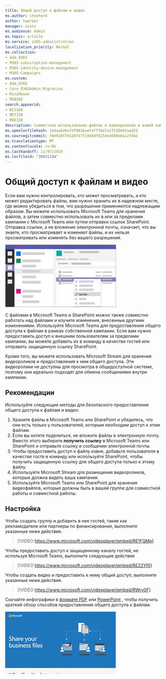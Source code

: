```yaml
---
title: Общий доступ к файлам и видео
ms.author: stevhord
author: twerner
manager: scotv
ms.audience: Admin
ms.topic: article
ms.service: o365-administration
localization_priority: Normal
ms.collection:
- Adm_O365
- M365-subscription-management
- M365-identity-device-management
- M365-Campaigns
ms.custom:
- Adm_O365
- Core_O365Admin_Migration
- MiniMaven
- MSB365
search.appverid:
- BCS160
- MET150
- MOE150
description: Совместное использование файлов и видеороликов в вашей кампании с помощью Microsoft Teams и SharePoint.
ms.openlocfilehash: 14daa826e7df961baefaf7f6e7a17530842aad25
ms.sourcegitcommit: 70e920f76526f47fc849df615de4569e0ac2f4be
ms.translationtype: MT
ms.contentlocale: ru-RU
ms.lasthandoff: 11/07/2019
ms.locfileid: "38031194"
---
```

# <a name="share-files-and-videos"></a>Общий доступ к файлам и видео

Если вам нужно контролировать, кто может просматривать, и кто может редактировать файлы, вам нужно хранить их в надежном месте, где можно убедиться в том, что разрешения применяются надлежащим образом. Вы можете использовать Microsoft Teams для хранения файлов, а затем совместно использовать их в или за пределами кампании с Microsoft Teams или путем отправки ссылок SharePoint. Отправка ссылки, а не вложения электронной почты, означает, что вы знаете, кто просматривает и изменяет файлы, и их нельзя просматривать или изменять без вашего разрешения. 

![Схема окна Microsoft Teams, в котором отображается вкладка файлы и ссылка "получить" в меню](media/m365-democracy-teams-sharefiles.png)

С файлами в Microsoft Teams и SharePoint можно также совместно работать над файлами и изучите изменения, внесенные другими изменениями. Используйте Microsoft Teams для предоставления общего доступа к файлам в рамках собственной кампании. Если вам нужно предоставить доступ к внешним пользователям за пределами кампании, вы можете добавить их в команду в качестве гостей или отправить защищенную ссылку SharePoint.

Кроме того, вы можете использовать Microsoft Stream для хранения видеороликов и предоставления к ним общего доступа. Эти видеоролики не доступны для просмотра в общедоступной системе, поэтому они идеально подходят для обмена сообщениями внутри кампании.

## <a name="best-practices"></a>Рекомендации

Используйте следующие методы для безопасного предоставления общего доступа к файлам и видео:

1. Храните файлы в Microsoft Teams или SharePoint и убедитесь, что они есть только у пользователей, которым необходим доступ к этим файлам. 
2. Если вы хотите поделиться, не вложите файлы в электронную почту. Вместо этого выберите **получить ссылку** в Microsoft Teams или SharePoint и отправьте ссылку в сообщении электронной почты.
3. Чтобы предоставить доступ к файлу извне, добавьте пользователя в качестве гостя в команду или используйте SharePoint, чтобы получить защищенную ссылку для общего доступа только к этому файлу.
4. Используйте Microsoft Stream для размещения видеороликов, которые должна видеть ваша кампания. 
5. Используйте Microsoft Teams или SharePoint для хранения видеофайлов, которые должны быть в вашей группе для совместной работы и совместной работы.

 
## <a name="set-up"></a>Настройка

Чтобы создать группу и добавить в нее гостей, такие как рекламодатели или партнеры по финансирования, выполните указанные ниже действия.

> [!VIDEO https://www.microsoft.com/videoplayer/embed/RE1FQMp]

Чтобы предоставить доступ к защищенному каналу гостей, не используя Microsoft Teams, выполните следующие действия

> [!VIDEO https://www.microsoft.com/videoplayer/embed/RE22Yf0]

Чтобы создать видео и предоставить к нему общий доступ, выполните указанные ниже действия.

> [!VIDEO https://www.microsoft.com/videoplayer/embed/RWrv0F]

Скачайте инфографики в [формате PDF](https://go.microsoft.com/fwlink/?linkid=2079435) или [PowerPoint](https://go.microsoft.com/fwlink/?linkid=2079438) , чтобы получить краткий обзор способов предоставления общего доступа к файлам.

[![Иллюстрация общего доступа к файлам для разных пользователей](media/ShareYourfiles-thumb-358x201.png)](https://go.microsoft.com/fwlink/?linkid=2079435)

